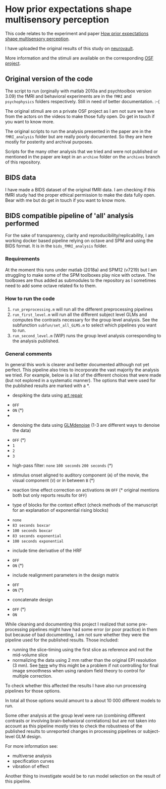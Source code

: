 # How prior expectations shape multisensory perception

This code relates to the experiment and paper [How prior expectations shape multisensory perception](https://www.ncbi.nlm.nih.gov/pubmed/26419391).

I have uploaded the original results of this study on [neurovault](https://neurovault.org/collections/4172/).

More information and the stimuli are available on the corresponding [OSF project](https://osf.io/hby4j/).

## Original version of the code
The script to run (orginally with matlab 2010a and psychtoolbox version 3.09) the fMRI and behavioral experiments are in the `fMRI` and `psychophysics` folders respectively. Still in need of better documentation. :-(

The original stimuli are on a private OSF project as I am not sure we have from the actors on the videos to make those fully open. Do get in touch if you want to know more.

The original scripts to run the analysis presented in the paper are in the `fMRI_analysis` folder but are really poorly documented. So they are here mostly for posterity and archival purposes.

Scripts for the many other analysis that we tried and were not published or mentioned in the paper are kept in an `archive` folder on the `archives` branch of this repository.

## BIDS data
I have made a BIDS dataset of the original fMRI data. I am checking if this fMRI study had the proper ethical permission to make the data fully open. Bear with me but do get in touch if you want to know more.

## BIDS compatible pipeline of 'all' analysis performed
For the sake of transparency, clarity and reproducibility/replicability, I am working docker based pipeline relying on octave and SPM and using the BIDS format. It is in the `bids_fMRI_analysis` folder.

### Requirements
At the moment this runs under matlab (2018a) and SPM12 (v7219) but I am struggling to make some of the SPM toolboxes play nice with octave. The toolboxes are thus added as submodules to the repository as I sometimes need to add some octave related fix to them.

### How to run the code
1.  `run_preprocessing.m` will run all the different preprocessing pipelines
2.  `run_first_level.m` will run all the different subject level GLMs and computes the contrasts necessary for the group level analysis. See the subfunction `subfun/set_all_GLMS.m` to select which pipelines you want to run.
3.  `run_second_level.m` (WIP) runs the group level analysis corresponding to the analysis published.

### General comments
In general this work is clearer and better documented although not yet perfect. This pipeline also tries to incorporate the vast majority the analysis we tried. For example, below is a list of the different choices that were made (but not explored in a systematic manner). The options that were used for the published results are marked with a \*.

*   despiking the data using [art repair](https://cibsr.stanford.edu/tools/human-brain-project/artrepair-software.html)
  -   `OFF`
  -   `ON` (\*)
  -

*   denoising the data using [GLMdenoise](http://kendrickkay.net/GLMdenoise/)  (1-3 are different ways to denoise the data)
  - `OFF` (\*)
  - `1`
  - `2`
  - `3`

*   high-pass filter:
`none`
`100 seconds`
`200 seconds` (\*)
*   stimulus onset aligned to
auditory component (`A`) of the movie,
the visual component (`V`)
or in between `B` (\*)

*   reaction time effect correction on activations
`ON`
`OFF` (\* original mentions both but only reports results for `OFF`)

*   type of blocks for the context effect (check methods of the manuscript for an explanation of exponential rising blocks)
  -  `none`
  -  `83 seconds boxcar`
  -  `100 seconds boxcar`
  -  `83 seconds exponential`
  -  `100 seconds exponential`

*   include time derivative of the HRF
  -  `OFF`
  -  `ON` (\*)

*   include realignment parameters in the design matrix
  -  `OFF`
  -  `ON` (\*)

*   concatenate design
  - `OFF` (\*)
  - `ON`

While cleaning and documenting this project I realized that some pre-processing pipelines might have had some error (or poor practice) in them but because of bad documenting, I am not sure whether they were the pipeline used for the published results. Those included:
-   running the slice-timing using the first slice as reference and not the mid-volume slice
-   normalizing the data using 2 mm rather than the original EPI resolution (3 mm). See [here](https://www.ncbi.nlm.nih.gov/pmc/articles/PMC5487467/) why this might be a problem if not controlling for final image smoothness when using random field theory to control for multiple correction.

To check whether this affected the results I have also run processing pipelines for those options.

In total all those options would amount to a about 10 000 different models to run.

Some other analysis at the group level were run (combining different contrasts or involving brain-behavioral correlations) but are not taken into account as this pipeline mostly tries to check the robustness of the published results to unreported changes in processing pipelines or subject-level GLM design.

For more information see:
-   multiverse analysis
-   specification curves
-   vibration of effect

Another thing to investigate would be to run model selection on the result of this pipeline.

